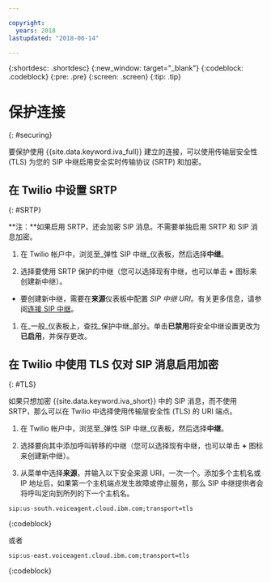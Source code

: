 ```yaml
---

copyright:
  years: 2018
lastupdated: "2018-06-14"

---
```


{:shortdesc: .shortdesc}
{:new_window: target="_blank"}
{:codeblock: .codeblock}
{:pre: .pre}
{:screen: .screen}
{:tip: .tip}


# 保护连接
{: #securing}

要保护使用 {{site.data.keyword.iva_full}} 建立的连接，可以使用传输层安全性 (TLS) 为您的 SIP 中继启用安全实时传输协议 (SRTP) 和加密。

## 在 Twilio 中设置 SRTP
{: #SRTP}

**注：**如果启用 SRTP，还会加密 SIP 消息。不需要单独启用 SRTP 和 SIP 消息加密。

1. 在 Twilio 帐户中，浏览至_弹性 SIP 中继_仪表板，然后选择**中继**。

1. 选择要使用 SRTP 保护的中继（您可以选择现有中继，也可以单击 **+** 图标来创建新中继）。

  * 要创建新中继，需要在**来源**仪表板中配置 _SIP 中继 URI_。有关更多信息，请参阅[连接 SIP 中继](connect-SIP.html)。

1. 在_一般_仪表板上，查找_保护中继_部分。单击**已禁用**将安全中继设置更改为**已启用**，并保存更改。

## 在 Twilio 中使用 TLS 仅对 SIP 消息启用加密
{: #TLS}

如果只想加密 {{site.data.keyword.iva_short}} 中的 SIP 消息，而不使用 SRTP，那么可以在 Twilio 中选择使用传输层安全性 (TLS) 的 URI 端点。

1. 在 Twilio 帐户中，浏览至_弹性 SIP 中继_仪表板，然后选择**中继**。

1. 选择要向其中添加呼叫转移的中继（您可以选择现有中继，也可以单击 **+** 图标来创建新中继）。

1. 从菜单中选择**来源**，并输入以下安全来源 URI，一次一个。添加多个主机名或 IP 地址后，如果第一个主机端点发生故障或停止服务，那么 SIP 中继提供者会将呼叫定向到所列的下一个主机名。

```
sip:us-south.voiceagent.cloud.ibm.com;transport=tls
```
{:codeblock}

或者

```
sip:us-east.voiceagent.cloud.ibm.com;transport=tls
```
{:codeblock}
